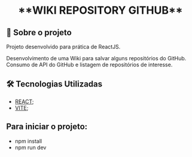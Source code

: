 <h1 align="center"> **WIKI REPOSITORY GITHUB** </h1>

## 🚀 Sobre o projeto

<p>Projeto desenvolvido para prática de ReactJS.</p>
<p>Desenvolvimento de uma Wiki para salvar alguns repositórios do GitHub. Consumo de API do GitHub e listagem de repositórios de interesse.</p>


## 🛠️ Tecnologias Utilizadas

- [REACT](https://reactjs.org/);
- [VITE](https://vitejs.dev/);

## Para iniciar o projeto:

- npm install
- npm run dev
